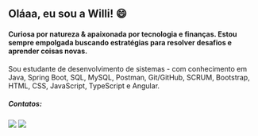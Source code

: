  ## Oláaa, eu sou a Willi!  😄 

#### Curiosa por natureza & apaixonada por tecnologia e finanças. Estou sempre empolgada buscando estratégias para resolver desafios e aprender coisas novas.

Sou estudante de desenvolvimento de sistemas - com conhecimento em Java, Spring Boot, SQL, MySQL, Postman, Git/GitHub, SCRUM, Bootstrap, HTML, CSS, JavaScript, TypeScript e Angular.


 ##### Contatos:
 <div> 
   <a href="https://www.linkedin.com/in/williane-pereira/" target="_blank"><img src="https://img.shields.io/badge/-LinkedIn-%230077B5?style=for-the-badge&logo=linkedin&logoColor=white" target="_blank"></a> 
  <a href = "mailto:willyaneh@gmail.com"><img src="https://img.shields.io/badge/Gmail-D14836?style=for-the-badge&logo=gmail&logoColor=white" target="_blank"></a>
</div>

